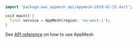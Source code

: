 ```dart
import 'package:aws_appmesh_api/appmesh-2019-01-25.dart';

void main() {
  final service = AppMesh(region: 'eu-west-1');
}
```

See [API reference](https://pub.dev/documentation/aws_appmesh_api/latest/appmesh-2019-01-25/AppMesh-class.html) on how to use AppMesh
